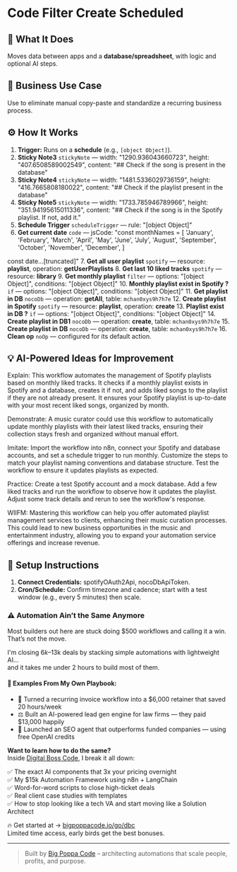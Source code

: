 # Code Filter Create Scheduled
  ## 🚀 What It Does
  Moves data between apps and a **database/spreadsheet**, with logic and optional AI steps.
  
  ## 💼 Business Use Case
  Use to eliminate manual copy-paste and standardize a recurring business process.
  
  ## ⚙️ How It Works
  1. **Trigger:** Runs on a **schedule** (e.g., `[object Object]`).
  2. **Sticky Note3** `stickyNote` — width: "1290.936043660723", height: "407.6508589002549", content: "## Check if the song is present in the database"
3. **Sticky Note4** `stickyNote` — width: "1481.5336029736159", height: "416.7665808180022", content: "## Check if the playlist present in the database"
4. **Sticky Note5** `stickyNote` — width: "1733.785946789966", height: "351.94195615011336", content: "## Check if the song is in the Spotify playlist. If not, add it."
5. **Schedule Trigger** `scheduleTrigger` — rule: "[object Object]"
6. **Get current date** `code` — jsCode: "const monthNames = [
  'January',
  'February',
  'March',
  'April',
  'May',
  'June',
  'July',
  'August',
  'September',
  'October',
  'November',
  'December',
]

const date…[truncated]"
7. **Get all user playlist** `spotify` — resource: **playlist**, operation: **getUserPlaylists**
8. **Get last 10 liked tracks** `spotify` — resource: **library**
9. **Get monthly playlist** `filter` — options: "[object Object]", conditions: "[object Object]"
10. **Monthly playlist exist in Spotify ?** `if` — options: "[object Object]", conditions: "[object Object]"
11. **Get playlist in DB** `nocoDb` — operation: **getAll**, table: `mchan0xys9h7h7e`
12. **Create playlist in Spotify** `spotify` — resource: **playlist**, operation: **create**
13. **Playlist exist  in DB ?** `if` — options: "[object Object]", conditions: "[object Object]"
14. **Create playlist in DB1** `nocoDb` — operation: **create**, table: `mchan0xys9h7h7e`
15. **Create playlist in DB** `nocoDb` — operation: **create**, table: `mchan0xys9h7h7e`
16. **Clean op** `noOp` — configured for its default action.
  
  ## 💡 AI-Powered Ideas for Improvement
  Explain: This workflow automates the management of Spotify playlists based on monthly liked tracks. It checks if a monthly playlist exists in Spotify and a database, creates it if not, and adds liked songs to the playlist if they are not already present. It ensures your Spotify playlist is up-to-date with your most recent liked songs, organized by month.

Demonstrate: A music curator could use this workflow to automatically update monthly playlists with their latest liked tracks, ensuring their collection stays fresh and organized without manual effort.

Imitate: Import the workflow into n8n, connect your Spotify and database accounts, and set a schedule trigger to run monthly. Customize the steps to match your playlist naming conventions and database structure. Test the workflow to ensure it updates playlists as expected.

Practice: Create a test Spotify account and a mock database. Add a few liked tracks and run the workflow to observe how it updates the playlist. Adjust some track details and rerun to see the workflow's response.

WIIFM: Mastering this workflow can help you offer automated playlist management services to clients, enhancing their music curation processes. This could lead to new business opportunities in the music and entertainment industry, allowing you to expand your automation service offerings and increase revenue.
  
  ## 🔧 Setup Instructions
  1. **Connect Credentials:** spotifyOAuth2Api, nocoDbApiToken.
2. **Cron/Schedule:** Confirm timezone and cadence; start with a test window (e.g., every 5 minutes) then scale.
  
### ⚠️ Automation Ain’t the Same Anymore

Most builders out here are stuck doing $500 workflows and calling it a win.  
That’s not the move.  

I'm closing $6k–$13k deals by stacking simple automations with lightweight AI...  
and it takes me under 2 hours to build most of them.

#### 🧠 Examples From My Own Playbook:
- 🔁 Turned a recurring invoice workflow into a $6,000 retainer that saved 20 hours/week  
- ⚖️ Built an AI-powered lead gen engine for law firms — they paid $13,000 happily  
- 🚀 Launched an SEO agent that outperforms funded companies — using free OpenAI credits  

**Want to learn how to do the same?**  
Inside [Digital Boss Code](https://bigpoppacode.io/go/dbc), I break it all down:

✅ The exact AI components that 3x your pricing overnight  
✅ My $15k Automation Framework using n8n + LangChain  
✅ Word-for-word scripts to close high-ticket deals  
✅ Real client case studies with templates  
✅ How to stop looking like a tech VA and start moving like a Solution Architect  

🔥 Get started at → [bigpoppacode.io/go/dbc](https://bigpoppacode.io/go/dbc)  
Limited time access, early birds get the best bonuses.

---
> Built by [Big Poppa Code](https://bigpoppacode.io) – architecting automations that scale people, profits, and purpose.
  